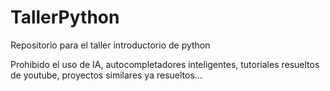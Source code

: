 # TallerPython
Repositorio para el taller introductorio de python

Prohibido el uso de IA, autocompletadores inteligentes, tutoriales resueltos de youtube, proyectos similares ya resueltos... 
